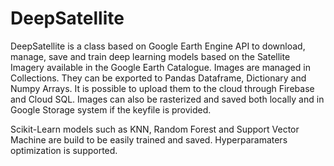 # DeepSatellite
DeepSatellite is a class based on Google Earth Engine API to download, manage, save and train deep learning models based on the Satellite Imagery available in the Google Earth Catalogue. Images are managed in Collections. They can be exported to Pandas Dataframe, Dictionary and Numpy Arrays. It is possible to upload them to the cloud through Firebase and Cloud SQL. Images can also be rasterized and saved both locally and in Google Storage system if the keyfile is provided. 

Scikit-Learn models such as KNN, Random Forest and Support Vector Machine are build to be easily trained and saved. Hyperparamaters optimization is supported.
